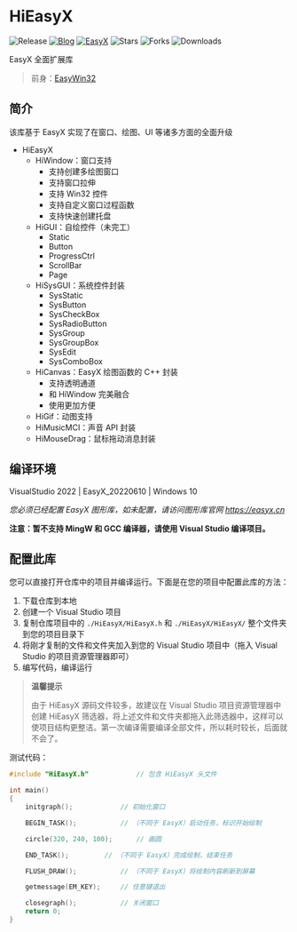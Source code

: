 # HiEasyX
![Release](https://img.shields.io/github/v/release/zouhuidong/仓库名)
[![Blog](https://img.shields.io/badge/blog-huidong.xyz-green.svg)](http://huidong.xyz)
[![EasyX](https://img.shields.io/badge/graphics-EasyX-orange.svg)](https://easyx.cn)
![Stars](https://img.shields.io/github/stars/zouhuidong/仓库名)
![Forks](https://img.shields.io/github/forks/zouhuidong/仓库名)
![Downloads](https://img.shields.io/github/downloads/zouhuidong/仓库名/total)

EasyX 全面扩展库

> 前身：[EasyWin32](github.com/zouhuidong/EasyWin32)

## 简介

该库基于 EasyX 实现了在窗口、绘图、UI 等诸多方面的全面升级

* HiEasyX
  + HiWindow：窗口支持
    - 支持创建多绘图窗口
    - 支持窗口拉伸
    - 支持 Win32 控件
    - 支持自定义窗口过程函数
    - 支持快速创建托盘
  + HiGUI：自绘控件（未完工）
    - Static
    - Button
    - ProgressCtrl
    - ScrollBar
    - Page
  + HiSysGUI：系统控件封装
    - SysStatic
    - SysButton
    - SysCheckBox
    - SysRadioButton
    - SysGroup
    - SysGroupBox
    - SysEdit
    - SysComboBox
  + HiCanvas：EasyX 绘图函数的 C++ 封装
    - 支持透明通道
    - 和 HiWindow 完美融合
    - 使用更加方便
  + HiGif：动图支持
  + HiMusicMCI：声音 API 封装
  + HiMouseDrag：鼠标拖动消息封装
    
## 编译环境

VisualStudio 2022 | EasyX_20220610 | Windows 10

*您必须已经配置 EasyX 图形库，如未配置，请访问图形库官网 https://easyx.cn*

**注意：暂不支持 MingW 和 GCC 编译器，请使用 Visual Studio 编译项目。**

## 配置此库

您可以直接打开仓库中的项目并编译运行。下面是在您的项目中配置此库的方法：

1. 下载仓库到本地
2. 创建一个 Visual Studio 项目
3. 复制仓库项目中的 `./HiEasyX/HiEasyX.h` 和 `./HiEasyX/HiEasyX/` 整个文件夹到您的项目目录下
4. 将刚才复制的文件和文件夹加入到您的 Visual Studio 项目中（拖入 Visual Studio 的项目资源管理器即可）
5. 编写代码，编译运行

> **温馨提示**
> 
> 由于 HiEasyX 源码文件较多，故建议在 Visual Studio 项目资源管理器中创建 HiEasyX 筛选器，将上述文件和文件夹都拖入此筛选器中，这样可以使项目结构更整洁。第一次编译需要编译全部文件，所以耗时较长，后面就不会了。

测试代码：

```cpp
#include "HiEasyX.h"			// 包含 HiEasyX 头文件

int main()
{
	initgraph();			// 初始化窗口

	BEGIN_TASK();			// （不同于 EasyX）启动任务，标识开始绘制

	circle(320, 240, 100);		// 画圆

	END_TASK();			// （不同于 EasyX）完成绘制，结束任务

	FLUSH_DRAW();			// （不同于 EasyX）将绘制内容刷新到屏幕

	getmessage(EM_KEY);		// 任意键退出

	closegraph();			// 关闭窗口
	return 0;
}

```




